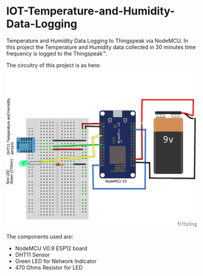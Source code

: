 # IOT-Temperature-and-Humidity-Data-Logging
Temperature and Humidity Data Logging to Thingspeak via NodeMCU.
In this project the Temperature and Humidity data collected in 30 minutes time frequency is logged to the Thingspeak™.

The circuitry of this project is as here:
![Schematic image](Weather_bb.png "Schematic Image")

The components used are:
+ NodeMCU V0.9 ESP12 board
+ DHT11 Sensor
+ Green LED for Network Indicator
+ 470 Ohms Resistor for LED
